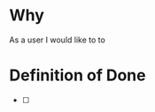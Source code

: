 # Why
As a user I would like to <do something> to <accomplish something>

# Definition of Done
 - [ ] <What needs to be done to close out this issue>
